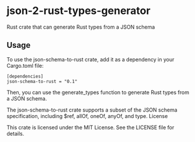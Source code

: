 # json-2-rust-types-generator
Rust crate that can generate Rust types from a JSON schema


## Usage

To use the json-schema-to-rust crate, add it as a dependency in your Cargo.toml file:

```
[dependencies]
json-schema-to-rust = "0.1"
```

Then, you can use the generate_types function to generate Rust types from a JSON schema.

The json-schema-to-rust crate supports a subset of the JSON schema specification, including $ref, allOf, oneOf, anyOf, and type.
License

This crate is licensed under the MIT License. See the LICENSE file for details.
